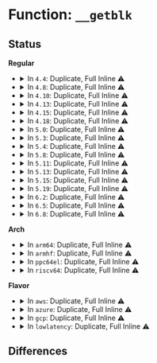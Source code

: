 # Function: <code>__getblk</code>

## Status
<b>Regular</b>
<ul>
<li>
<details>
<summary>In <code>4.4</code>: Duplicate, Full Inline ⚠️</summary>

**Collision:** Static Duplication

**Inline:** Full

**Transformation:** False

**Instances:**

```
In fs/buffer.c (ffffffff812450a6)
Location: include/linux/buffer_head.h:366
Inline: True
Inline callers:
  - fs/buffer.c:__breadahead
```
```
In fs/jbd2/recovery.c (ffffffff812eb569)
Location: include/linux/buffer_head.h:366
Inline: True
Inline callers:
  - fs/jbd2/recovery.c:jread
  - fs/jbd2/recovery.c:jread
  - fs/jbd2/recovery.c:do_one_pass
```
```
In fs/jbd2/journal.c (ffffffff812ef6fc)
Location: include/linux/buffer_head.h:366
Inline: True
Inline callers:
  - fs/jbd2/journal.c:jbd2_journal_init_dev
  - fs/jbd2/journal.c:jbd2_journal_get_descriptor_buffer
```
</details>
</li>
<li>
<details>
<summary>In <code>4.8</code>: Duplicate, Full Inline ⚠️</summary>

**Collision:** Static Duplication

**Inline:** Full

**Transformation:** False

**Instances:**

```
In fs/buffer.c (ffffffff8126dc86)
Location: include/linux/buffer_head.h:370
Inline: True
Inline callers:
  - fs/buffer.c:__breadahead
```
```
In fs/jbd2/recovery.c (ffffffff81319d41)
Location: include/linux/buffer_head.h:370
Inline: True
Inline callers:
  - fs/jbd2/recovery.c:do_one_pass
  - fs/jbd2/recovery.c:jread
  - fs/jbd2/recovery.c:jread
```
```
In fs/jbd2/journal.c (ffffffff8131dc6c)
Location: include/linux/buffer_head.h:370
Inline: True
Inline callers:
  - fs/jbd2/journal.c:jbd2_journal_init_dev
  - fs/jbd2/journal.c:jbd2_journal_get_descriptor_buffer
```
</details>
</li>
<li>
<details>
<summary>In <code>4.10</code>: Duplicate, Full Inline ⚠️</summary>

**Collision:** Static Duplication

**Inline:** Full

**Transformation:** False

**Instances:**

```
In fs/buffer.c (ffffffff81280ed6)
Location: include/linux/buffer_head.h:373
Inline: True
Inline callers:
  - fs/buffer.c:__breadahead
```
```
In fs/jbd2/recovery.c (ffffffff8132fd31)
Location: include/linux/buffer_head.h:373
Inline: True
Inline callers:
  - fs/jbd2/recovery.c:do_one_pass
  - fs/jbd2/recovery.c:jread
  - fs/jbd2/recovery.c:jread
```
```
In fs/jbd2/journal.c (ffffffff81335ad0)
Location: include/linux/buffer_head.h:373
Inline: True
Inline callers:
  - fs/jbd2/journal.c:jbd2_journal_get_descriptor_buffer
```
</details>
</li>
<li>
<details>
<summary>In <code>4.13</code>: Duplicate, Full Inline ⚠️</summary>

**Collision:** Static Duplication

**Inline:** Full

**Transformation:** False

**Instances:**

```
In fs/buffer.c (ffffffff8128e7c6)
Location: include/linux/buffer_head.h:374
Inline: True
Inline callers:
  - fs/buffer.c:__breadahead
```
```
In fs/jbd2/recovery.c (ffffffff81344cdf)
Location: include/linux/buffer_head.h:374
Inline: True
Inline callers:
  - fs/jbd2/recovery.c:do_one_pass
  - fs/jbd2/recovery.c:jread
  - fs/jbd2/recovery.c:jread
```
```
In fs/jbd2/journal.c (ffffffff8134a860)
Location: include/linux/buffer_head.h:374
Inline: True
Inline callers:
  - fs/jbd2/journal.c:jbd2_journal_get_descriptor_buffer
```
</details>
</li>
<li>
<details>
<summary>In <code>4.15</code>: Duplicate, Full Inline ⚠️</summary>

**Collision:** Static Duplication

**Inline:** Full

**Transformation:** False

**Instances:**

```
In fs/buffer.c (ffffffff812b13b6)
Location: include/linux/buffer_head.h:376
Inline: True
Inline callers:
  - fs/buffer.c:__breadahead
```
```
In fs/jbd2/recovery.c (ffffffff8136937f)
Location: include/linux/buffer_head.h:376
Inline: True
Inline callers:
  - fs/jbd2/recovery.c:do_one_pass
  - fs/jbd2/recovery.c:jread
  - fs/jbd2/recovery.c:jread
```
```
In fs/jbd2/journal.c (ffffffff8136eeb0)
Location: include/linux/buffer_head.h:376
Inline: True
Inline callers:
  - fs/jbd2/journal.c:jbd2_journal_get_descriptor_buffer
```
</details>
</li>
<li>
<details>
<summary>In <code>4.18</code>: Duplicate, Full Inline ⚠️</summary>

**Collision:** Static Duplication

**Inline:** Full

**Transformation:** False

**Instances:**

```
In fs/buffer.c (ffffffff812d9231)
Location: include/linux/buffer_head.h:376
Inline: True
Inline callers:
  - fs/buffer.c:__breadahead
```
```
In fs/jbd2/recovery.c (ffffffff81397b2d)
Location: include/linux/buffer_head.h:376
Inline: True
Inline callers:
  - fs/jbd2/recovery.c:do_one_pass
  - fs/jbd2/recovery.c:jread
  - fs/jbd2/recovery.c:jread
```
```
In fs/jbd2/journal.c (ffffffff8139d460)
Location: include/linux/buffer_head.h:376
Inline: True
Inline callers:
  - fs/jbd2/journal.c:jbd2_journal_get_descriptor_buffer
```
</details>
</li>
<li>
<details>
<summary>In <code>5.0</code>: Duplicate, Full Inline ⚠️</summary>

**Collision:** Static Duplication

**Inline:** Full

**Transformation:** False

**Instances:**

```
In fs/buffer.c (ffffffff812ee701)
Location: include/linux/buffer_head.h:376
Inline: True
Inline callers:
  - fs/buffer.c:__breadahead
```
```
In fs/jbd2/recovery.c (ffffffff813b08b3)
Location: include/linux/buffer_head.h:376
Inline: True
Inline callers:
  - fs/jbd2/recovery.c:do_one_pass
  - fs/jbd2/recovery.c:jread
  - fs/jbd2/recovery.c:jread
```
```
In fs/jbd2/journal.c (ffffffff813b61d0)
Location: include/linux/buffer_head.h:376
Inline: True
Inline callers:
  - fs/jbd2/journal.c:jbd2_journal_get_descriptor_buffer
```
</details>
</li>
<li>
<details>
<summary>In <code>5.3</code>: Duplicate, Full Inline ⚠️</summary>

**Collision:** Static Duplication

**Inline:** Full

**Transformation:** False

**Instances:**

```
In fs/buffer.c (ffffffff8130fef1)
Location: include/linux/buffer_head.h:376
Inline: True
Inline callers:
  - fs/buffer.c:__breadahead
```
```
In fs/jbd2/recovery.c (ffffffff813dae42)
Location: include/linux/buffer_head.h:376
Inline: True
Inline callers:
  - fs/jbd2/recovery.c:do_one_pass
  - fs/jbd2/recovery.c:jread
  - fs/jbd2/recovery.c:jread
```
```
In fs/jbd2/journal.c (ffffffff813e08ff)
Location: include/linux/buffer_head.h:376
Inline: True
Inline callers:
  - fs/jbd2/journal.c:jbd2_journal_get_descriptor_buffer
```
</details>
</li>
<li>
<details>
<summary>In <code>5.4</code>: Duplicate, Full Inline ⚠️</summary>

**Collision:** Static Duplication

**Inline:** Full

**Transformation:** False

**Instances:**

```
In fs/buffer.c (ffffffff81322ec1)
Location: include/linux/buffer_head.h:376
Inline: True
Inline callers:
  - fs/buffer.c:__breadahead
```
```
In fs/jbd2/recovery.c (ffffffff813f4e92)
Location: include/linux/buffer_head.h:376
Inline: True
Inline callers:
  - fs/jbd2/recovery.c:do_one_pass
  - fs/jbd2/recovery.c:jread
  - fs/jbd2/recovery.c:jread
```
```
In fs/jbd2/journal.c (ffffffff813fa93f)
Location: include/linux/buffer_head.h:376
Inline: True
Inline callers:
  - fs/jbd2/journal.c:jbd2_journal_get_descriptor_buffer
```
</details>
</li>
<li>
<details>
<summary>In <code>5.8</code>: Duplicate, Full Inline ⚠️</summary>

**Collision:** Static Duplication

**Inline:** Full

**Transformation:** False

**Instances:**

```
In fs/buffer.c (ffffffff8135bf6c)
Location: include/linux/buffer_head.h:376
Inline: True
Inline callers:
  - fs/buffer.c:__breadahead
```
```
In fs/jbd2/recovery.c (ffffffff814421e8)
Location: include/linux/buffer_head.h:376
Inline: True
Inline callers:
  - fs/jbd2/recovery.c:do_one_pass
  - fs/jbd2/recovery.c:jread
```
```
In fs/jbd2/journal.c (ffffffff814480d0)
Location: include/linux/buffer_head.h:376
Inline: True
Inline callers:
  - fs/jbd2/journal.c:jbd2_journal_get_descriptor_buffer
```
</details>
</li>
<li>
<details>
<summary>In <code>5.11</code>: Duplicate, Full Inline ⚠️</summary>

**Collision:** Static Duplication

**Inline:** Full

**Transformation:** False

**Instances:**

```
In fs/buffer.c (ffffffff8136a50c)
Location: include/linux/buffer_head.h:376
Inline: True
Inline callers:
  - fs/buffer.c:__breadahead
```
```
In fs/jbd2/recovery.c (ffffffff8145e539)
Location: include/linux/buffer_head.h:376
Inline: True
Inline callers:
  - fs/jbd2/recovery.c:do_one_pass
  - fs/jbd2/recovery.c:jread
```
```
In fs/jbd2/journal.c (ffffffff81464c10)
Location: include/linux/buffer_head.h:376
Inline: True
Inline callers:
  - fs/jbd2/journal.c:jbd2_journal_get_descriptor_buffer
  - fs/jbd2/journal.c:jbd2_fc_get_buf
```
</details>
</li>
<li>
<details>
<summary>In <code>5.13</code>: Duplicate, Full Inline ⚠️</summary>

**Collision:** Static Duplication

**Inline:** Full

**Transformation:** False

**Instances:**

```
In fs/buffer.c (ffffffff813710e1)
Location: include/linux/buffer_head.h:378
Inline: True
Inline callers:
  - fs/buffer.c:__breadahead
```
```
In fs/jbd2/recovery.c (ffffffff81463dbe)
Location: include/linux/buffer_head.h:378
Inline: True
Inline callers:
  - fs/jbd2/recovery.c:do_one_pass
  - fs/jbd2/recovery.c:jread
```
```
In fs/jbd2/journal.c (ffffffff8146a3a0)
Location: include/linux/buffer_head.h:378
Inline: True
Inline callers:
  - fs/jbd2/journal.c:jbd2_journal_get_descriptor_buffer
  - fs/jbd2/journal.c:jbd2_fc_get_buf
```
</details>
</li>
<li>
<details>
<summary>In <code>5.15</code>: Duplicate, Full Inline ⚠️</summary>

**Collision:** Static Duplication

**Inline:** Full

**Transformation:** False

**Instances:**

```
In fs/buffer.c (ffffffff813c0ac1)
Location: include/linux/buffer_head.h:378
Inline: True
Inline callers:
  - fs/buffer.c:__breadahead
```
```
In fs/jbd2/recovery.c (ffffffff814b9390)
Location: include/linux/buffer_head.h:378
Inline: True
Inline callers:
  - fs/jbd2/recovery.c:do_one_pass
  - fs/jbd2/recovery.c:jread
```
```
In fs/jbd2/journal.c (ffffffff814c0b00)
Location: include/linux/buffer_head.h:378
Inline: True
Inline callers:
  - fs/jbd2/journal.c:jbd2_journal_get_descriptor_buffer
  - fs/jbd2/journal.c:jbd2_fc_get_buf
```
</details>
</li>
<li>
<details>
<summary>In <code>5.19</code>: Duplicate, Full Inline ⚠️</summary>

**Collision:** Static Duplication

**Inline:** Full

**Transformation:** False

**Instances:**

```
In fs/buffer.c (ffffffff81445aa2)
Location: include/linux/buffer_head.h:400
Inline: True
Inline callers:
  - fs/buffer.c:__breadahead
```
```
In fs/jbd2/recovery.c (ffffffff815430bc)
Location: include/linux/buffer_head.h:400
Inline: True
Inline callers:
  - fs/jbd2/recovery.c:do_one_pass
  - fs/jbd2/recovery.c:jread
```
```
In fs/jbd2/journal.c (ffffffff8154b398)
Location: include/linux/buffer_head.h:400
Inline: True
Inline callers:
  - fs/jbd2/journal.c:jbd2_journal_get_descriptor_buffer
  - fs/jbd2/journal.c:jbd2_fc_get_buf
```
</details>
</li>
<li>
<details>
<summary>In <code>6.2</code>: Duplicate, Full Inline ⚠️</summary>

**Collision:** Static Duplication

**Inline:** Full

**Transformation:** False

**Instances:**

```
In fs/buffer.c (ffffffff814d4b55)
Location: include/linux/buffer_head.h:407
Inline: True
Inline callers:
  - fs/buffer.c:__breadahead
```
```
In fs/jbd2/recovery.c (ffffffff815e1f14)
Location: include/linux/buffer_head.h:407
Inline: True
Inline callers:
  - fs/jbd2/recovery.c:do_one_pass
  - fs/jbd2/recovery.c:jread
```
```
In fs/jbd2/journal.c (ffffffff815eb038)
Location: include/linux/buffer_head.h:407
Inline: True
Inline callers:
  - fs/jbd2/journal.c:jbd2_journal_get_descriptor_buffer
  - fs/jbd2/journal.c:jbd2_fc_get_buf
```
</details>
</li>
<li>
<details>
<summary>In <code>6.5</code>: Duplicate, Full Inline ⚠️</summary>

**Collision:** Static Duplication

**Inline:** Full

**Transformation:** False

**Instances:**

```
In fs/buffer.c (ffffffff8150c7f8)
Location: include/linux/buffer_head.h:420
Inline: True
Inline callers:
  - fs/buffer.c:__breadahead
```
```
In fs/jbd2/recovery.c (ffffffff8161972c)
Location: include/linux/buffer_head.h:420
Inline: True
Inline callers:
  - fs/jbd2/recovery.c:do_one_pass
  - fs/jbd2/recovery.c:jread
```
```
In fs/jbd2/journal.c (ffffffff81622aa8)
Location: include/linux/buffer_head.h:420
Inline: True
Inline callers:
  - fs/jbd2/journal.c:jbd2_journal_get_descriptor_buffer
  - fs/jbd2/journal.c:jbd2_fc_get_buf
```
</details>
</li>
<li>
<details>
<summary>In <code>6.8</code>: Duplicate, Full Inline ⚠️</summary>

**Collision:** Static Duplication

**Inline:** Full

**Transformation:** False

**Instances:**

```
In fs/ext4/balloc.c (ffffffff815c8874)
Location: include/linux/buffer_head.h:347
Inline: True
Inline callers:
  - fs/ext4/balloc.c:ext4_read_block_bitmap_nowait
```
```
In fs/ext4/extents.c (ffffffff815ce1d9)
Location: include/linux/buffer_head.h:347
Inline: True
Inline callers:
  - fs/ext4/extents.c:ext4_ext_split
```
```
In fs/ext4/ialloc.c (ffffffff815df044)
Location: include/linux/buffer_head.h:347
Inline: True
Inline callers:
  - fs/ext4/ialloc.c:ext4_read_inode_bitmap
```
```
In fs/ext4/indirect.c (ffffffff815e1e4a)
Location: include/linux/buffer_head.h:347
Inline: True
Inline callers:
  - fs/ext4/indirect.c:ext4_alloc_branch
  - fs/ext4/indirect.c:ext4_get_branch
```
```
In fs/ext4/inline.c (ffffffff815e57f9)
Location: include/linux/buffer_head.h:347
Inline: True
Inline callers:
  - fs/ext4/inline.c:ext4_convert_inline_data_nolock
```
```
In fs/ext4/inode.c (ffffffff815ec0a9)
Location: include/linux/buffer_head.h:347
Inline: True
Inline callers:
  - fs/ext4/inode.c:__ext4_get_inode_loc
  - fs/ext4/inode.c:__ext4_get_inode_loc
  - fs/ext4/inode.c:ext4_getblk
```
```
In fs/ext4/mmp.c (ffffffff816074ea)
Location: include/linux/buffer_head.h:347
Inline: True
Inline callers:
  - fs/ext4/mmp.c:read_mmp_block
```
```
In fs/ext4/resize.c (ffffffff8161755a)
Location: include/linux/buffer_head.h:347
Inline: True
Inline callers:
  - fs/ext4/resize.c:update_backups
  - fs/ext4/resize.c:setup_new_flex_group_blocks
  - fs/ext4/resize.c:set_flexbg_block_bitmap
  - fs/ext4/resize.c:bclean
```
```
In fs/ext4/xattr.c (ffffffff81641fd6)
Location: include/linux/buffer_head.h:347
Inline: True
Inline callers:
  - fs/ext4/xattr.c:ext4_xattr_block_set
```
```
In fs/jbd2/recovery.c (ffffffff8165264d)
Location: include/linux/buffer_head.h:347
Inline: True
Inline callers:
  - fs/jbd2/recovery.c:do_one_pass
  - fs/jbd2/recovery.c:jread
```
```
In fs/jbd2/journal.c (ffffffff8165baff)
Location: include/linux/buffer_head.h:347
Inline: True
Inline callers:
  - fs/jbd2/journal.c:jbd2_journal_get_descriptor_buffer
  - fs/jbd2/journal.c:jbd2_fc_get_buf
```
```
In fs/fat/dir.c (ffffffff8166d827)
Location: include/linux/buffer_head.h:347
Inline: True
Inline callers:
  - fs/fat/dir.c:fat_add_new_entries
  - fs/fat/dir.c:fat_alloc_new_dir
```
```
In fs/fat/fatent.c (ffffffff8166f18a)
Location: include/linux/buffer_head.h:347
Inline: True
Inline callers:
  - fs/fat/fatent.c:fat_mirror_bhs
```
</details>
</li>
</ul>
<b>Arch</b>
<ul>
<li>
<details>
<summary>In <code>arm64</code>: Duplicate, Full Inline ⚠️</summary>

**Collision:** Static Duplication

**Inline:** Full

**Transformation:** False

**Instances:**

```
In fs/buffer.c (ffff8000103dc0c4)
Location: include/linux/buffer_head.h:376
Inline: True
Inline callers:
  - fs/buffer.c:__breadahead
```
```
In fs/jbd2/recovery.c (ffff8000104d07f0)
Location: include/linux/buffer_head.h:376
Inline: True
Inline callers:
  - fs/jbd2/recovery.c:do_one_pass
  - fs/jbd2/recovery.c:jread
  - fs/jbd2/recovery.c:jread
```
```
In fs/jbd2/journal.c (ffff8000104d7c38)
Location: include/linux/buffer_head.h:376
Inline: True
Inline callers:
  - fs/jbd2/journal.c:jbd2_journal_get_descriptor_buffer
```
</details>
</li>
<li>
<details>
<summary>In <code>armhf</code>: Duplicate, Full Inline ⚠️</summary>

**Collision:** Static Duplication

**Inline:** Full

**Transformation:** False

**Instances:**

```
In fs/buffer.c (c05b53cc)
Location: include/linux/buffer_head.h:376
Inline: True
Inline callers:
  - fs/buffer.c:__breadahead
```
```
In fs/jbd2/recovery.c (c0693458)
Location: include/linux/buffer_head.h:376
Inline: True
Inline callers:
  - fs/jbd2/recovery.c:do_one_pass
  - fs/jbd2/recovery.c:jread
  - fs/jbd2/recovery.c:jread
```
```
In fs/jbd2/journal.c (c0699b58)
Location: include/linux/buffer_head.h:376
Inline: True
Inline callers:
  - fs/jbd2/journal.c:jbd2_journal_get_descriptor_buffer
```
</details>
</li>
<li>
<details>
<summary>In <code>ppc64el</code>: Duplicate, Full Inline ⚠️</summary>

**Collision:** Static Duplication

**Inline:** Full

**Transformation:** False

**Instances:**

```
In fs/buffer.c (c0000000004e14cc)
Location: include/linux/buffer_head.h:376
Inline: True
Inline callers:
  - fs/buffer.c:__breadahead
```
```
In fs/jbd2/recovery.c (c0000000006099c0)
Location: include/linux/buffer_head.h:376
Inline: True
Inline callers:
  - fs/jbd2/recovery.c:do_one_pass
  - fs/jbd2/recovery.c:jread
  - fs/jbd2/recovery.c:jread
```
```
In fs/jbd2/journal.c (c0000000006128c8)
Location: include/linux/buffer_head.h:376
Inline: True
Inline callers:
  - fs/jbd2/journal.c:jbd2_journal_get_descriptor_buffer
```
</details>
</li>
<li>
<details>
<summary>In <code>riscv64</code>: Duplicate, Full Inline ⚠️</summary>

**Collision:** Static Duplication

**Inline:** Full

**Transformation:** False

**Instances:**

```
In fs/buffer.c (ffffffe000294546)
Location: include/linux/buffer_head.h:376
Inline: True
Inline callers:
  - fs/buffer.c:__breadahead
```
```
In fs/jbd2/recovery.c (ffffffe000347eee)
Location: include/linux/buffer_head.h:376
Inline: True
Inline callers:
  - fs/jbd2/recovery.c:do_one_pass
  - fs/jbd2/recovery.c:jread
  - fs/jbd2/recovery.c:jread
```
```
In fs/jbd2/journal.c (ffffffe00034d88e)
Location: include/linux/buffer_head.h:376
Inline: True
Inline callers:
  - fs/jbd2/journal.c:jbd2_journal_get_descriptor_buffer
```
</details>
</li>
</ul>
<b>Flavor</b>
<ul>
<li>
<details>
<summary>In <code>aws</code>: Duplicate, Full Inline ⚠️</summary>

**Collision:** Static Duplication

**Inline:** Full

**Transformation:** False

**Instances:**

```
In fs/buffer.c (ffffffff8131b4a1)
Location: include/linux/buffer_head.h:376
Inline: True
Inline callers:
  - fs/buffer.c:__breadahead
```
```
In fs/jbd2/recovery.c (ffffffff813ed472)
Location: include/linux/buffer_head.h:376
Inline: True
Inline callers:
  - fs/jbd2/recovery.c:do_one_pass
  - fs/jbd2/recovery.c:jread
  - fs/jbd2/recovery.c:jread
```
```
In fs/jbd2/journal.c (ffffffff813f2f1f)
Location: include/linux/buffer_head.h:376
Inline: True
Inline callers:
  - fs/jbd2/journal.c:jbd2_journal_get_descriptor_buffer
```
</details>
</li>
<li>
<details>
<summary>In <code>azure</code>: Duplicate, Full Inline ⚠️</summary>

**Collision:** Static Duplication

**Inline:** Full

**Transformation:** False

**Instances:**

```
In fs/buffer.c (ffffffff8130c041)
Location: include/linux/buffer_head.h:376
Inline: True
Inline callers:
  - fs/buffer.c:__breadahead
```
```
In fs/jbd2/recovery.c (ffffffff813ddef2)
Location: include/linux/buffer_head.h:376
Inline: True
Inline callers:
  - fs/jbd2/recovery.c:do_one_pass
  - fs/jbd2/recovery.c:jread
  - fs/jbd2/recovery.c:jread
```
```
In fs/jbd2/journal.c (ffffffff813e399f)
Location: include/linux/buffer_head.h:376
Inline: True
Inline callers:
  - fs/jbd2/journal.c:jbd2_journal_get_descriptor_buffer
```
</details>
</li>
<li>
<details>
<summary>In <code>gcp</code>: Duplicate, Full Inline ⚠️</summary>

**Collision:** Static Duplication

**Inline:** Full

**Transformation:** False

**Instances:**

```
In fs/buffer.c (ffffffff81318f71)
Location: include/linux/buffer_head.h:376
Inline: True
Inline callers:
  - fs/buffer.c:__breadahead
```
```
In fs/jbd2/recovery.c (ffffffff813ea7f2)
Location: include/linux/buffer_head.h:376
Inline: True
Inline callers:
  - fs/jbd2/recovery.c:do_one_pass
  - fs/jbd2/recovery.c:jread
  - fs/jbd2/recovery.c:jread
```
```
In fs/jbd2/journal.c (ffffffff813f029f)
Location: include/linux/buffer_head.h:376
Inline: True
Inline callers:
  - fs/jbd2/journal.c:jbd2_journal_get_descriptor_buffer
```
</details>
</li>
<li>
<details>
<summary>In <code>lowlatency</code>: Duplicate, Full Inline ⚠️</summary>

**Collision:** Static Duplication

**Inline:** Full

**Transformation:** False

**Instances:**

```
In fs/buffer.c (ffffffff8132aba1)
Location: include/linux/buffer_head.h:376
Inline: True
Inline callers:
  - fs/buffer.c:__breadahead
```
```
In fs/jbd2/recovery.c (ffffffff81400159)
Location: include/linux/buffer_head.h:376
Inline: True
Inline callers:
  - fs/jbd2/recovery.c:do_one_pass
  - fs/jbd2/recovery.c:jread
  - fs/jbd2/recovery.c:jread
```
```
In fs/jbd2/journal.c (ffffffff81405cef)
Location: include/linux/buffer_head.h:376
Inline: True
Inline callers:
  - fs/jbd2/journal.c:jbd2_journal_get_descriptor_buffer
```
</details>
</li>
</ul>

## Differences
